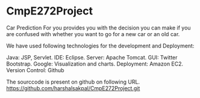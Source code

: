 CmpE272Project
==============

Car Prediction For you provides you with the decision you can make if you are confused with whether you want to go for a 
new car or an old car.

We have used following technologies for the development and Deployment:

Java: JSP, Servlet.
IDE: Eclipse.
Server: Apache Tomcat.
GUI: Twitter Bootstrap.
Google: Visualization and charts.
Deployment: Amazon EC2.
Version Control: Github

The sourccode is present on github on following URL.
https://github.com/harshalsakpal/CmpE272Project.git
